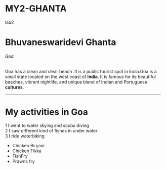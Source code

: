 # MY2-GHANTA
lab2
# Bhuvaneswaridevi Ghanta
###### Goa
 
Goa has a clean and clear beach .It is a public tourist spot in India.Goa is a small state located on the west coast of **India**. It is famous for its beautiful beaches, vibrant nightlife, and unique blend of Indian and Portuguese **cultures**.
******
# My activities in Goa
1 I went to water skying and scuba diving    
2 I saw different kind of fishes in under water   
3 I ride waterbiking 

* Chicken Biryani 
* Chicken Tikka
* FishFry
* Prawns fry 








